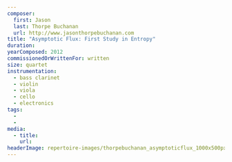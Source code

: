 ```yaml
---
composer:
  first: Jason
  last: Thorpe Buchanan
  url: http://www.jasonthorpebuchanan.com
title: "Asymptotic Flux: First Study in Entropy"
duration:
yearComposed: 2012
commissionedOrWrittenFor: written
size: quartet
instrumentation:
  - bass clarinet
  - violin
  - viola
  - cello
  - electronics
tags:
  -
  -
media:
  - title:
    url:
headerImage: repertoire-images/thorpebuchanan_asymptoticflux_1000x500px.jpg
---
```

